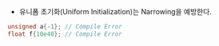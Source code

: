 - 유니폼 초기화(Uniform Initialization)는 Narrowing을 예방한다.
```cpp
unsigned a{-1}; // Compile Error
float f{10e40}; // Compile Error
```